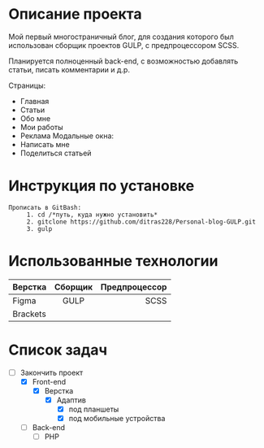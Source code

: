 # Описание проекта
Мой первый многостраничный блог, для создания которого был использован сборщик проектов GULP, с предпроцессором SCSS.

Планируется полноценный back-end, с возможностью добавлять статьи, писать комментарии и д.р.

Страницы:
* Главная
* Статьи
* Обо мне
* Мои работы
* Реклама
Модальные окна: 
* Написать мне
* Поделиться статьей 

# Инструкция по установке
    Прописать в GitBash:
         1. cd /*путь, куда нужно установить*
         2. gitclone https://github.com/ditras228/Personal-blog-GULP.git
         3. gulp

# Использованные технологии
|  Верстка | Сборщик | Предпроцессор |
|----------------|:---------:|----------------:|
| Figma | GULP | SCSS |
| Brackets | 

# Список задач
- [ ] Закончить проект
    - [X] Front-end
        - [X] Верстка
            - [X] Адаптив
                - [X] под планшеты
                - [X] под мобильные устройства
    - [ ] Back-end
        - [ ] PHP 
